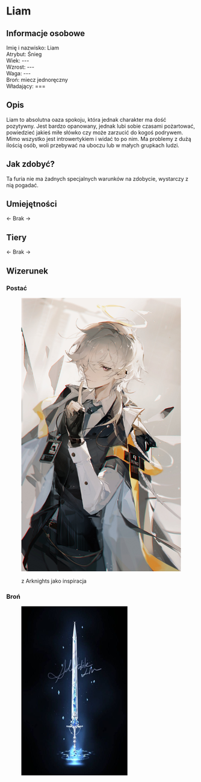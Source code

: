 # Liam

## Informacje osobowe

Imię i nazwisko: Liam\
Atrybut: Śnieg\
Wiek: ---\
Wzrost: ---\
Waga: ---\
Broń: miecz jednoręczny\
Władający: ===

## Opis

Liam to absolutna oaza spokoju, która jednak charakter ma dość pozytywny. Jest bardzo opanowany, jednak lubi sobie czasami pożartować, powiedzieć jakieś miłe słówko czy może zarzucić do kogoś podrywem. Mimo wszystko jest introwertykiem i widać to po nim. Ma problemy z dużą ilością osób, woli przebywać na uboczu lub w małych grupkach ludzi.

## Jak zdobyć?

Ta furia nie ma żadnych specjalnych warunków na zdobycie, wystarczy z nią pogadać.

## Umiejętności

<- Brak ->

## Tiery

<- Brak ->

## Wizerunek

### Postać

<figure><img src="../../.gitbook/assets/FNuZDwGVUAEnNEG_1 (1).jpg" alt="" width="563"><figcaption><p>z Arknights jako inspiracja</p></figcaption></figure>

### Broń

<figure><img src="../../.gitbook/assets/image (16).png" alt="" width="282"><figcaption></figcaption></figure>

